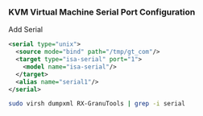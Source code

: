 ### KVM Virtual Machine Serial Port Configuration
Add Serial 
```xml
<serial type="unix">
  <source mode="bind" path="/tmp/gt_com"/>
  <target type="isa-serial" port="1">
    <model name="isa-serial"/>
  </target>
  <alias name="serial1"/>
</serial>     
```

```bash
sudo virsh dumpxml RX-GranuTools | grep -i serial    
```
